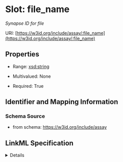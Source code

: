 # Slot: file_name
_Synapse ID for file_


URI: [https://w3id.org/include/assay/:file_name](https://w3id.org/include/assay/:file_name)



<!-- no inheritance hierarchy -->




## Properties

* Range: [xsd:string](xsd:string)
* Multivalued: None



* Required: True





## Identifier and Mapping Information







### Schema Source


* from schema: https://w3id.org/include/assay




## LinkML Specification

<details>
```yaml
name: file_name
definition_uri: include:file_name
description: Synapse ID for file
title: File Name
from_schema: https://w3id.org/include/assay
rank: 1000
alias: file_name
domain_of:
- DataFile
range: string
required: true

```
</details>